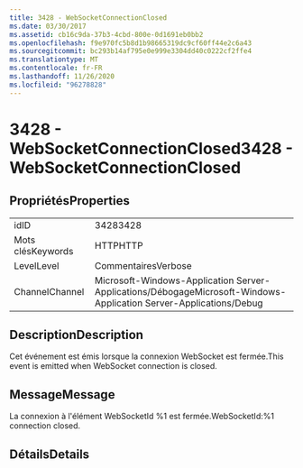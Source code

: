 ```yaml
---
title: 3428 - WebSocketConnectionClosed
ms.date: 03/30/2017
ms.assetid: cb16c9da-37b3-4cbd-800e-0d1691eb0bb2
ms.openlocfilehash: f9e970fc5b8d1b98665319dc9cf60ff44e2c6a43
ms.sourcegitcommit: bc293b14af795e0e999e3304dd40c0222cf2ffe4
ms.translationtype: MT
ms.contentlocale: fr-FR
ms.lasthandoff: 11/26/2020
ms.locfileid: "96278828"
---
```

# <a name="3428---websocketconnectionclosed"></a><span data-ttu-id="b5e89-102">3428 - WebSocketConnectionClosed</span><span class="sxs-lookup"><span data-stu-id="b5e89-102">3428 - WebSocketConnectionClosed</span></span>

## <a name="properties"></a><span data-ttu-id="b5e89-103">Propriétés</span><span class="sxs-lookup"><span data-stu-id="b5e89-103">Properties</span></span>  
  
|||  
|-|-|  
|<span data-ttu-id="b5e89-104">id</span><span class="sxs-lookup"><span data-stu-id="b5e89-104">ID</span></span>|<span data-ttu-id="b5e89-105">3428</span><span class="sxs-lookup"><span data-stu-id="b5e89-105">3428</span></span>|  
|<span data-ttu-id="b5e89-106">Mots clés</span><span class="sxs-lookup"><span data-stu-id="b5e89-106">Keywords</span></span>|<span data-ttu-id="b5e89-107">HTTP</span><span class="sxs-lookup"><span data-stu-id="b5e89-107">HTTP</span></span>|  
|<span data-ttu-id="b5e89-108">Level</span><span class="sxs-lookup"><span data-stu-id="b5e89-108">Level</span></span>|<span data-ttu-id="b5e89-109">Commentaires</span><span class="sxs-lookup"><span data-stu-id="b5e89-109">Verbose</span></span>|  
|<span data-ttu-id="b5e89-110">Channel</span><span class="sxs-lookup"><span data-stu-id="b5e89-110">Channel</span></span>|<span data-ttu-id="b5e89-111">Microsoft-Windows-Application Server-Applications/Débogage</span><span class="sxs-lookup"><span data-stu-id="b5e89-111">Microsoft-Windows-Application Server-Applications/Debug</span></span>|  
  
## <a name="description"></a><span data-ttu-id="b5e89-112">Description</span><span class="sxs-lookup"><span data-stu-id="b5e89-112">Description</span></span>  

 <span data-ttu-id="b5e89-113">Cet événement est émis lorsque la connexion WebSocket est fermée.</span><span class="sxs-lookup"><span data-stu-id="b5e89-113">This event is emitted when WebSocket connection is closed.</span></span>  
  
## <a name="message"></a><span data-ttu-id="b5e89-114">Message</span><span class="sxs-lookup"><span data-stu-id="b5e89-114">Message</span></span>  

 <span data-ttu-id="b5e89-115">La connexion à l'élément WebSocketId %1 est fermée.</span><span class="sxs-lookup"><span data-stu-id="b5e89-115">WebSocketId:%1 connection closed.</span></span>  
  
## <a name="details"></a><span data-ttu-id="b5e89-116">Détails</span><span class="sxs-lookup"><span data-stu-id="b5e89-116">Details</span></span>

